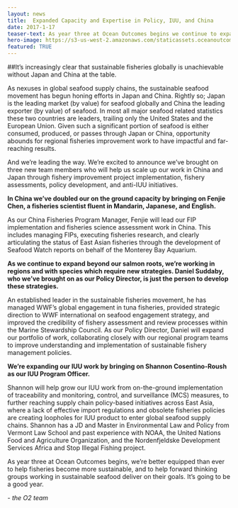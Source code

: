 ```yaml
---
layout: news
title:  Expanded Capacity and Expertise in Policy, IUU, and China
date: 2017-1-17
teaser-text: As year three at Ocean Outcomes begins we continue to expand internal capacity and expertise in the areas of seafood which offer the highest return on sustainable fisheries investments.
hero-image: https://s3-us-west-2.amazonaws.com/staticassets.oceanoutcomes.org/news+and+analysis/hero+images/iuu-china-policy-expansion-hero.jpg
featured: TRUE
---
```

##It’s increasingly clear that sustainable fisheries globally is unachievable without Japan and China at the table.

As nexuses in global seafood supply chains, the sustainable seafood movement has begun honing efforts in Japan and China. Rightly so; Japan is the leading market (by value) for seafood globally and China the leading exporter (by value) of seafood. In most all major seafood related statistics these two countries are leaders, trailing only the United States and the European Union. Given such a significant portion of seafood is either consumed, produced, or passes through Japan or China, opportunity abounds for regional fisheries improvement work to have impactful and far-reaching results. 

And we’re leading the way. We’re excited to announce we’ve brought on three new team members who will help us scale up our work in China and Japan through fishery improvement project implementation, fishery assessments, policy development, and anti-IUU initiatives.

**In China we’ve doubled our on the ground capacity by bringing on Fenjie Chen, a fisheries scientist fluent in Mandarin, Japanese, and English.**

As our China Fisheries Program Manager, Fenjie will lead our FIP implementation and fisheries science assessment work in China. This includes managing FIPs, executing fisheries research, and clearly articulating the status of East Asian fisheries through the development of Seafood Watch reports on behalf of the Monterey Bay Aquarium.

**As we continue to expand beyond our salmon roots, we’re working in regions and with species which require new strategies. Daniel Suddaby, who we’ve brought on as our Policy Director, is just the person to develop these strategies.**

An established leader in the sustainable fisheries movement, he has managed WWF’s global engagement in tuna fisheries, provided strategic direction to WWF international on seafood engagement strategy, and improved the credibility of fishery assessment and review processes within the Marine Stewardship Council. As our Policy Director, Daniel will expand our portfolio of work, collaborating closely with our regional program teams to improve understanding and implementation of sustainable fishery management policies.

**We’re expanding our IUU work by bringing on Shannon Cosentino-Roush as our IUU Program Officer.**

Shannon will help grow our IUU work from on-the-ground implementation of traceability and monitoring, control, and surveillance (MCS) measures, to further reaching supply chain policy-based initiatives across East Asia, where a lack of effective import regulations and obsolete fisheries policies are creating loopholes for IUU product to enter global seafood supply chains. Shannon has a JD and Master in Environmental Law and Policy from Vermont Law School and past experience with NOAA, the United Nations Food and Agriculture Organization, and the Nordenfjeldske Development Services Africa and Stop Illegal Fishing project. 

As year three at Ocean Outcomes begins, we’re better equipped than ever to help fisheries become more sustainable, and to help forward thinking groups working in sustainable seafood deliver on their goals. It’s going to be a good year.

 *- the O2 team*
